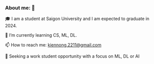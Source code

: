 ### About me: 👋

🎓 I am a student at Saigon University and I am expected to graduate in 2024.

🌱 I’m currently learning CS, ML, DL.

📫 How to reach me: kiennong.2211@gmail.com

👜 Seeking a work student opportunity with a focus on ML, DL or AI
